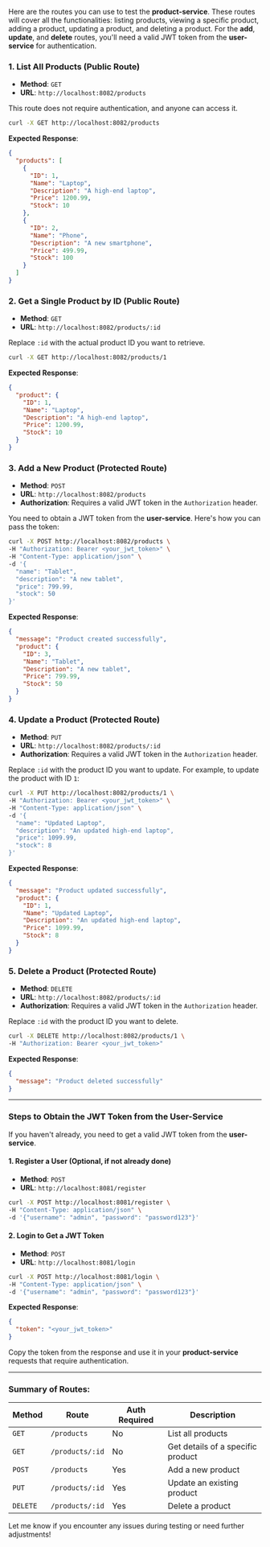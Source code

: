 Here are the routes you can use to test the **product-service**. These routes will cover all the functionalities: listing products, viewing a specific product, adding a product, updating a product, and deleting a product. For the **add**, **update**, and **delete** routes, you'll need a valid JWT token from the **user-service** for authentication.

### 1. **List All Products** (Public Route)
- **Method**: `GET`
- **URL**: `http://localhost:8082/products`

This route does not require authentication, and anyone can access it.

```bash
curl -X GET http://localhost:8082/products
```

**Expected Response**:

```json
{
  "products": [
    {
      "ID": 1,
      "Name": "Laptop",
      "Description": "A high-end laptop",
      "Price": 1200.99,
      "Stock": 10
    },
    {
      "ID": 2,
      "Name": "Phone",
      "Description": "A new smartphone",
      "Price": 499.99,
      "Stock": 100
    }
  ]
}
```

### 2. **Get a Single Product by ID** (Public Route)
- **Method**: `GET`
- **URL**: `http://localhost:8082/products/:id`

Replace `:id` with the actual product ID you want to retrieve.

```bash
curl -X GET http://localhost:8082/products/1
```

**Expected Response**:

```json
{
  "product": {
    "ID": 1,
    "Name": "Laptop",
    "Description": "A high-end laptop",
    "Price": 1200.99,
    "Stock": 10
  }
}
```

### 3. **Add a New Product** (Protected Route)
- **Method**: `POST`
- **URL**: `http://localhost:8082/products`
- **Authorization**: Requires a valid JWT token in the `Authorization` header.

You need to obtain a JWT token from the **user-service**. Here's how you can pass the token:

```bash
curl -X POST http://localhost:8082/products \
-H "Authorization: Bearer <your_jwt_token>" \
-H "Content-Type: application/json" \
-d '{
  "name": "Tablet",
  "description": "A new tablet",
  "price": 799.99,
  "stock": 50
}'
```

**Expected Response**:

```json
{
  "message": "Product created successfully",
  "product": {
    "ID": 3,
    "Name": "Tablet",
    "Description": "A new tablet",
    "Price": 799.99,
    "Stock": 50
  }
}
```

### 4. **Update a Product** (Protected Route)
- **Method**: `PUT`
- **URL**: `http://localhost:8082/products/:id`
- **Authorization**: Requires a valid JWT token in the `Authorization` header.

Replace `:id` with the product ID you want to update. For example, to update the product with ID `1`:

```bash
curl -X PUT http://localhost:8082/products/1 \
-H "Authorization: Bearer <your_jwt_token>" \
-H "Content-Type: application/json" \
-d '{
  "name": "Updated Laptop",
  "description": "An updated high-end laptop",
  "price": 1099.99,
  "stock": 8
}'
```

**Expected Response**:

```json
{
  "message": "Product updated successfully",
  "product": {
    "ID": 1,
    "Name": "Updated Laptop",
    "Description": "An updated high-end laptop",
    "Price": 1099.99,
    "Stock": 8
  }
}
```

### 5. **Delete a Product** (Protected Route)
- **Method**: `DELETE`
- **URL**: `http://localhost:8082/products/:id`
- **Authorization**: Requires a valid JWT token in the `Authorization` header.

Replace `:id` with the product ID you want to delete.

```bash
curl -X DELETE http://localhost:8082/products/1 \
-H "Authorization: Bearer <your_jwt_token>"
```

**Expected Response**:

```json
{
  "message": "Product deleted successfully"
}
```

---

### Steps to Obtain the JWT Token from the User-Service

If you haven't already, you need to get a valid JWT token from the **user-service**.

#### 1. **Register a User (Optional, if not already done)**
- **Method**: `POST`
- **URL**: `http://localhost:8081/register`

```bash
curl -X POST http://localhost:8081/register \
-H "Content-Type: application/json" \
-d '{"username": "admin", "password": "password123"}'
```

#### 2. **Login to Get a JWT Token**
- **Method**: `POST`
- **URL**: `http://localhost:8081/login`

```bash
curl -X POST http://localhost:8081/login \
-H "Content-Type: application/json" \
-d '{"username": "admin", "password": "password123"}'
```

**Expected Response**:

```json
{
  "token": "<your_jwt_token>"
}
```

Copy the token from the response and use it in your **product-service** requests that require authentication.

---

### Summary of Routes:

| Method | Route               | Auth Required | Description                       |
|--------|---------------------|---------------|-----------------------------------|
| `GET`  | `/products`          | No            | List all products                 |
| `GET`  | `/products/:id`      | No            | Get details of a specific product |
| `POST` | `/products`          | Yes           | Add a new product                 |
| `PUT`  | `/products/:id`      | Yes           | Update an existing product        |
| `DELETE`| `/products/:id`     | Yes           | Delete a product                  |

Let me know if you encounter any issues during testing or need further adjustments!